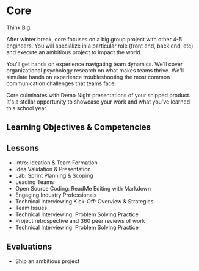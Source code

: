 # Core
Think Big.

After winter break, core focuses on a big group project with other 4-5 engineers. You will specialize in a particular role (front end, back end, etc) and execute an ambitious project to impact the world.

You'll get hands on experience navigating team dynamics. We'll cover organizational psychology research on what makes teams thrive. We'll simulate hands on experience troubleshooting the most common communication challenges that teams face.

Core culminates with Demo Night presentations of your shipped product. It's a stellar opportunity to showcase your work and what you've learned this school year.

## Learning Objectives & Competencies

## Lessons
* Intro: Ideation & Team Formation
* Idea Validation & Presentation
* Lab: Sprint Planning & Scoping
* Leading Teams
* Open Source Coding: ReadMe Editing with Markdown
* Engaging Industry Professionals
* Technical Interviewing Kick-Off: Overview & Strategies
* Team Issues
* Technical Interviewing: Problem Solving Practice
* Project retrospective and 360 peer reviews of work
* Technical Interviewing: Problem Solving Practice

## Evaluations
* Ship an ambitious project
